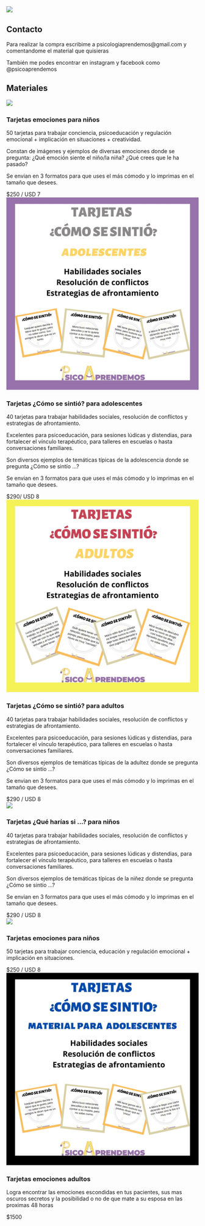 

<div class="center">
    <img src="https://instagram.faep4-1.fna.fbcdn.net/v/t51.2885-19/s320x320/103625243_725817748227458_4394321882451694663_n.jpg?_nc_ht=instagram.faep4-1.fna.fbcdn.net&_nc_ohc=VuSwou6KSwwAX83TDvd&oh=5eca09218e35d6b5c50b421ee1017fba&oe=5F59CCA3">
</div>

<h2>Contacto</h2>
<p>Para realizar la compra escribime a psicologiaprendemos@gmail.com y comentandome el material que quisieras<p>
 <p> También me podes encontrar en instagram y facebook como @psicoaprendemos<p>


<h2>Materiales</h2>
<div class="materiales">
    <div class="material">
        <img src="images/EMOCIONES NIÑOS.jpg">
        <div>
            <h3>Tarjetas emociones para niños</h3>
            <p> 50 tarjetas para trabajar conciencia, psicoeducación y regulación emocional + implicación en situaciones + creatividad. </p>
            <p> Constan de imágenes y ejemplos de diversas emociones donde se pregunta: ¿Qué emoción siente el niño/la niña? ¿Qué crees que le ha pasado? </p>
            <p> Se envian en 3 formatos para que uses el más cómodo y lo imprimas en el tamaño que desees. </p>
            <div class="center">
                <div class="precio">$250 / USD 7</div> 
            </div>
        </div>
    </div>
    <div class="material inverso">
        <img src="images/COMO SE SINTIO ADO.jpg">
        <div>
            <h3>Tarjetas ¿Cómo se sintió? para adolescentes</h3>
            <p> 40 tarjetas para trabajar habilidades sociales, resolución de conflictos y estrategias de afrontamiento.</p>
            <p> Excelentes para psicoeducación, para sesiones lúdicas y distendias, para fortalecer el vínculo terapéutico, para talleres en escuelas o hasta conversaciones familiares. </p>
            <p> Son diversos ejemplos de temáticas típicas de la adolescencia donde se pregunta ¿Cómo se sintío ...? </p>
            <p> Se envian en 3 formatos para que uses el más cómodo y lo imprimas en el tamaño que desees. </p>
            <div class="center">
              <div class="precio">$290/ USD 8</div> 
            </div>
        </div>
    </div>
    <div class="material">
        <img src="images/COMO SE SINTIO ADU.jpg">
        <div>
            <h3>Tarjetas ¿Cómo se sintió? para adultos</h3>
            <p> 40 tarjetas para trabajar habilidades sociales, resolución de conflictos y estrategias de afrontamiento.</p>
            <p> Excelentes para psicoeducación, para sesiones lúdicas y distendias, para fortalecer el vínculo terapéutico, para talleres en escuelas o hasta conversaciones familiares.</p>
            <p> Son diversos ejemplos de temáticas típicas de la adultez donde se pregunta ¿Cómo se sintío ...? </p>
            <p> Se envian en 3 formatos para que uses el más cómodo y lo imprimas en el tamaño que desees. </p>
            <div class="center">
                <div class="precio">$290 / USD 8</div> 
            </div>
        </div>
    </div>
    <div class="material inverso">
        <img src="images/QUE HARIAS NIÑOS.jpg">
        <div>
            <h3>Tarjetas ¿Qué harías si ...? para niños</h3>
            <p>40 tarjetas para trabajar habilidades sociales, resolución de conflictos y estrategias de afrontamiento.</p>
            <p> Excelentes para psicoeducación, para sesiones lúdicas y distendias, para fortalecer el vínculo terapéutico, para talleres en escuelas o hasta conversaciones familiares.</p>
            <p> Son diversos ejemplos de temáticas típicas de la niñez donde se pregunta ¿Cómo se sintío ...? </p>
            <p> Se envian en 3 formatos para que uses el más cómodo y lo imprimas en el tamaño que desees. </p>
            <div class="center">
              <div class="precio">$290 / USD 8</div> 
            </div>
        </div>
    </div>
    <div class="material">
        <img src="images/EMOCIONES NIÑOS.jpg">
        <div>
            <h3>Tarjetas emociones para niños</h3>
            <p> 50 tarjetas para trabajar conciencia, educación y regulación emocional + implicación en situaciones. </p>
            <div class="center">
                <div class="precio">$250 / USD 8</div> 
            </div>
        </div>
    </div>
    <div class="material inverso">
        <img src="images/ADOLES.jpg">
        <div>
            <h3>Tarjetas emociones adultos</h3>
            <p>Logra encontrar las emociones escondidas en tus pacientes, sus mas oscuros secretos y la posibilidad o no de que mate a su esposa en las proximas 48 horas</p>
            <div class="center">
              <div class="precio">$1500</div> 
            </div>
        </div>
    </div>
    

</div>

